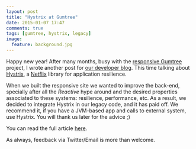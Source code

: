 ```yaml
---
layout: post
title: "Hystrix at Gumtree"
date: 2015-01-07 17:47
comments: true
tags: [gumtree, hystrix, legacy]
image:
  feature: background.jpg
---
```


Happy new year! After many months, busy with the [responsive Gumtree](http://blog.gumtree.com/your-new-look-gumtree/) project, I wrote another post for [our developer blog](http://gumtree.com/devteam/). This time talking about [Hystrix](https://github.com/Netflix/Hystrix), a [Netflix](http://netflix.github.io/) library for application resilience. 

<!-- more -->
When we built the responsive site we wanted to improve the back-end, specially after all the *Reactive* hype around and the desired properties associated to these systems: resilience, performance, etc. As a result, we decided to integrate Hystrix in our legacy code, and it has paid off. We recommend it, if you have a JVM-based app and calls to external system, use Hystrix. You will thank us later for the advice ;)

You can read the full article [here](http://www.gumtree.com/devteam/2015-01-06-integrating-hystrix.html).

As always, feedback via Twitter/Email is more than welcome.
